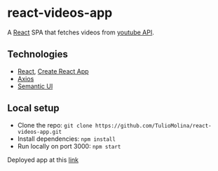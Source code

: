 # react-videos-app
A [React](https://reactjs.org/) SPA that fetches videos from [youtube API](https://developers.google.com/youtube/v3).  

## Technologies
- [React](https://reactjs.org/), [Create React App](https://github.com/facebook/create-react-app)
- [Axios](https://www.npmjs.com/package/axios) 
- [Semantic UI](https://semantic-ui.com/)

## Local setup
- Clone the repo: `git clone https://github.com/TulioMolina/react-videos-app.git`
- Install dependencies: `npm install`
- Run locally on port 3000: `npm start`

Deployed app at this [link](https://tm-react-videos-app.herokuapp.com/)

